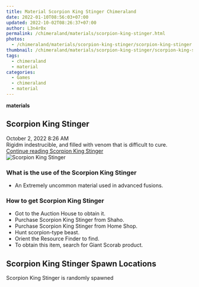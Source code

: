 ```yaml
---
title: Material Scorpion King Stinger Chimeraland
date: 2022-01-10T08:56:03+07:00
updated: 2022-10-02T08:26:37+07:00
author: L3n4r0x
permalink: /chimeraland/materials/scorpion-king-stinger.html
photos:
  - /chimeraland/materials/scorpion-king-stinger/scorpion-king-stinger.webp
thumbnail: /chimeraland/materials/scorpion-king-stinger/scorpion-king-stinger.webp
tags:
  - chimeraland
  - material
categories:
  - Games
  - chimeraland
  - material
---
```


<section id="bootstrap-wrapper">
  <link
    rel="stylesheet"
    href="https://rawcdn.githack.com/dimaslanjaka/Web-Manajemen/870a349/css/bootstrap-5-3-0-alpha3-wrapper.css"
  />
  <div
    class="row g-0 border rounded overflow-hidden flex-md-row mb-4 shadow-sm position-relative"
  >
    <div class="col p-4 d-flex flex-column position-static">
      <strong class="d-inline-block mb-2 text-success">materials</strong>
      <h2 class="mb-0">Scorpion King Stinger</h2>
      <div class="mb-1 text-muted">October 2, 2022 8:26 AM</div>
      <div class="mb-2 border p-1">
        Rigidm indestrucible, and filled with venom that is difficult to cure.
      </div>
      <a
        href="/chimeraland/materials/scorpion-king-stinger.html"
        class="stretched-link d-none text-primary"
        >Continue reading Scorpion King Stinger</a
      >
    </div>
    <div class="col-auto d-none d-lg-block">
      <img
        src="/chimeraland/materials/scorpion-king-stinger/scorpion-king-stinger.webp"
        alt="Scorpion King Stinger"
      />
    </div>
  </div>
  <div class="row">
    <div class="col-lg-6 col-12 mb-2">
      <div class="card bg-dark text-light">
        <div class="card-body">
          <h3 class="card-title">
            What is the use of the Scorpion King Stinger
          </h3>
          <div class="card-text">
            <ul>
              <li>An Extremely uncommon material used in advanced fusions.</li>
            </ul>
          </div>
        </div>
      </div>
    </div>
    <div class="col-lg-6 col-12 mb-2">
      <div class="card bg-dark text-light">
        <div class="card-body">
          <h3 class="card-title">How to get Scorpion King Stinger</h3>
          <div class="card-text">
            <ul>
              <li>Got to the Auction House to obtain it.</li>
              <li>Purchase Scorpion King Stinger from Shaho.</li>
              <li>Purchase Scorpion King Stinger from Home Shop.</li>
              <li>Hunt scorpion-type beast.</li>
              <li>Orient the Resource Finder to find.</li>
              <li>To obtain this item, search for Giant Scorab product.</li>
            </ul>
          </div>
        </div>
      </div>
    </div>
    <div class="col-12 mb-2">
      <h2>Scorpion King Stinger Spawn Locations</h2>
      <p>Scorpion King Stinger is randomly spawned</p>
    </div>
  </div>
</section>